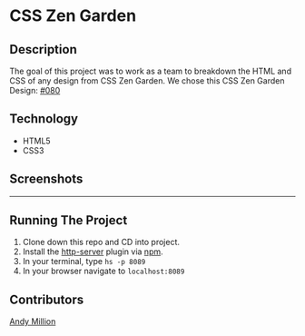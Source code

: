 # CSS Zen Garden

## Description
The goal of this project was to work as a team to breakdown the HTML and CSS of any design from CSS Zen Garden. We chose this CSS Zen Garden Design: [#080](http://www.csszengarden.com/080/)


## Technology
- HTML5
- CSS3

## Screenshots

___
## Running The Project
1. Clone down this repo and CD into project.
2. Install the [http-server](https://www.npmjs.com/package/http-server) plugin via [npm](https://www.npmjs.com/).
3. In your terminal, type `hs -p 8089`
4. In your browser navigate to `localhost:8089`

## Contributors
[Andy Million](https://github.com/amillion3)
